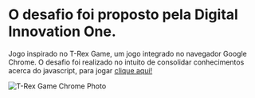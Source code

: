 # O desafio foi proposto pela Digital Innovation One.
Jogo inspirado no T-Rex Game, um jogo integrado no navegador Google Chrome.
O desafio foi realizado no intuito de consolidar conhecimentos acerca do javascript, para jogar [clique aqui!](https://brgcostadev.github.io/dio-desafio-dino-game/)

![T-Rex Game Chrome Photo](https://s2.glbimg.com/LF5DAbEFQPLYV82fqwgeA2HDoJU=/0x0:695x390/984x0/smart/filters:strip_icc()/i.s3.glbimg.com/v1/AUTH_08fbf48bc0524877943fe86e43087e7a/internal_photos/bs/2019/j/B/fEjkqCTlA0BMFLzSq8Bg/como-jogar-jogo-dinossauro-google-online-tutorial.jpg)
